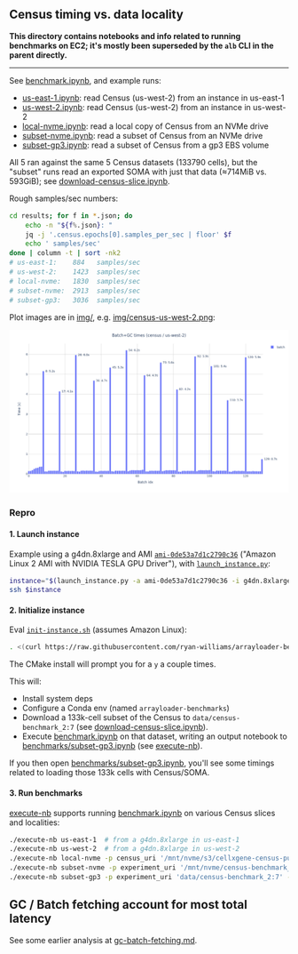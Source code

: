 ## Census timing vs. data locality

**This directory contains notebooks and info related to running benchmarks on EC2; it's mostly been superseded by the `alb` CLI in the parent directly.**

---

See [benchmark.ipynb](benchmark.ipynb), and example runs:
- [us-east-1.ipynb](benchmarkes/us-east-1.ipynb): read Census (us-west-2) from an instance in us-east-1
- [us-west-2.ipynb](benchmarkes/us-west-2.ipynb): read Census (us-west-2) from an instance in us-west-2
- [local-nvme.ipynb](benchmarkes/local-nvme.ipynb): read a local copy of Census from an NVMe drive
- [subset-nvme.ipynb](benchmarkes/subset-nvme.ipynb): read a subset of Census from an NVMe drive
- [subset-gp3.ipynb](benchmarkes/subset-gp3.ipynb): read a subset of Census from a gp3 EBS volume

All 5 ran against the same 5 Census datasets (133790 cells), but the "subset" runs read an exported SOMA with just that data (≈714MiB vs. 593GiB); see [download-census-slice.ipynb](download-census-slice.ipynb).

Rough samples/sec numbers:
```bash
cd results; for f in *.json; do
    echo -n "${f%.json}: "
    jq -j '.census.epochs[0].samples_per_sec | floor' $f
    echo ' samples/sec'
done | column -t | sort -nk2
# us-east-1:    884   samples/sec
# us-west-2:    1423  samples/sec
# local-nvme:   1830  samples/sec
# subset-nvme:  2913  samples/sec
# subset-gp3:   3036  samples/sec
```

Plot images are in [img/](img/), e.g. [img/census-us-west-2.png](img/census-us-west-2.png):

![](img/census-us-west-2.png)

### Repro

#### 1. Launch instance
Example using a g4dn.8xlarge and AMI [`ami-0de53a7d1c2790c36`] ("Amazon Linux 2 AMI with NVIDIA TESLA GPU Driver"), with [`launch_instance.py`]:
```bash
instance="$(launch_instance.py -a ami-0de53a7d1c2790c36 -i g4dn.8xlarge)"
ssh $instance
```

#### 2. Initialize instance
Eval [`init-instance.sh`] (assumes Amazon Linux):
```bash
. <(curl https://raw.githubusercontent.com/ryan-williams/arrayloader-benchmarks/main/init-instance.sh)
```
The CMake install will prompt you for a `y` a couple times.

This will:
- Install system deps
- Configure a Conda env (named `arrayloader-benchmarks`)
- Download a 133k-cell subset of the Census to `data/census-benchmark_2:7` (see [download-census-slice.ipynb]).
- Execute [benchmark.ipynb] on that dataset, writing an output notebook to [benchmarks/subset-gp3.ipynb] (see [execute-nb]).

If you then open [benchmarks/subset-gp3.ipynb], you'll see some timings related to loading those 133k cells with Census/SOMA.

#### 3. Run benchmarks
[execute-nb](execute-nb) supports running [benchmark.ipynb] on various Census slices and localities:
```bash
./execute-nb us-east-1  # from a g4dn.8xlarge in us-east-1
./execute-nb us-west-2  # from a g4dn.8xlarge in us-west-2
./execute-nb local-nvme -p census_uri '/mnt/nvme/s3/cellxgene-census-public-us-west-2/cell-census/2023-12-15/soma'
./execute-nb subset-nvme -p experiment_uri '/mnt/nvme/census-benchmark_2:7' -p n_vars 0  # 20k vars already sliced
./execute-nb subset-gp3 -p experiment_uri 'data/census-benchmark_2:7' -p n_vars 0  # 20k vars already sliced
```

## GC / Batch fetching account for most total latency
See some earlier analysis at [gc-batch-fetching.md].


[laminlabs/arrayloader-benchmarks]: https://github.com/laminlabs/arrayloader-benchmarks
[A large-scale benchmark]: https://lamin.ai/blog/arrayloader-benchmarks#a-large-scale-benchmark

[a subset of Census]: download-census-slice.ipynb

[`ami-0de53a7d1c2790c36`]: https://aws.amazon.com/marketplace/pp/prodview-64e4rx3h733ru
[`init-instance.sh`]: init-instance.sh

[benchmark.ipynb]: benchmark.ipynb
[benchmarks/subset-gp3.ipynb]: benchmarks/subset-gp3.ipynb
[`launch_instance.py`]: https://github.com/ryan-williams/aws-helpers/blob/main/launch_instance.py
[download-census-slice.ipynb]: download-census-slice.ipynb
[execute-nb]: execute-nb
[gc-batch-fetching.md]: gc-batch-fetching.md
